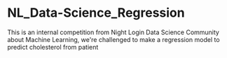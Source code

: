 # NL_Data-Science_Regression
This is an internal competition from Night Login Data Science Community about Machine Learning, we're challenged to make a regression model to predict cholesterol from patient

